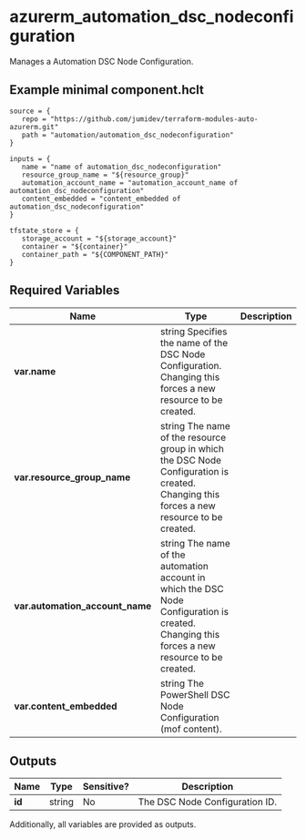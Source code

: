 # azurerm_automation_dsc_nodeconfiguration

Manages a Automation DSC Node Configuration.

## Example minimal component.hclt

```hcl
source = {
   repo = "https://github.com/jumidev/terraform-modules-auto-azurerm.git" 
   path = "automation/automation_dsc_nodeconfiguration" 
}

inputs = {
   name = "name of automation_dsc_nodeconfiguration" 
   resource_group_name = "${resource_group}" 
   automation_account_name = "automation_account_name of automation_dsc_nodeconfiguration" 
   content_embedded = "content_embedded of automation_dsc_nodeconfiguration" 
}

tfstate_store = {
   storage_account = "${storage_account}" 
   container = "${container}" 
   container_path = "${COMPONENT_PATH}" 
}

```

## Required Variables

| Name | Type |  Description |
| ---- | --------- |  ----------- |
| **var.name** | string  Specifies the name of the DSC Node Configuration. Changing this forces a new resource to be created. | 
| **var.resource_group_name** | string  The name of the resource group in which the DSC Node Configuration is created. Changing this forces a new resource to be created. | 
| **var.automation_account_name** | string  The name of the automation account in which the DSC Node Configuration is created. Changing this forces a new resource to be created. | 
| **var.content_embedded** | string  The PowerShell DSC Node Configuration (mof content). | 



## Outputs

| Name | Type | Sensitive? | Description |
| ---- | ---- | --------- | --------- |
| **id** | string | No  | The DSC Node Configuration ID. | 

Additionally, all variables are provided as outputs.
